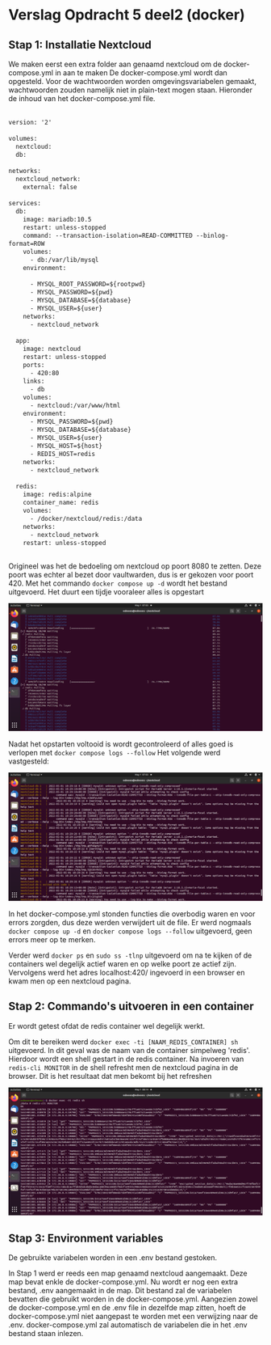 # Verslag Opdracht 5 deel2 (docker)

## Stap 1: Installatie Nextcloud

We maken eerst een extra folder aan genaamd nextcloud om de docker-compose.yml in aan te maken
De docker-compose.yml wordt dan opgesteld.
Voor de wachtwoorden worden omgevingsvariabelen gemaakt, wachtwoorden zouden namelijk niet in plain-text mogen staan.
Hieronder de inhoud van het docker-compose.yml file.
```

version: '2'

volumes:
  nextcloud:
  db:

networks:
  nextcloud_network:
    external: false

services:
  db:
    image: mariadb:10.5
    restart: unless-stopped
    command: --transaction-isolation=READ-COMMITTED --binlog-format=ROW
    volumes:
      - db:/var/lib/mysql
    environment:

      - MYSQL_ROOT_PASSWORD=${rootpwd}
      - MYSQL_PASSWORD=${pwd}
      - MYSQL_DATABASE=${database}
      - MYSQL_USER=${user}
    networks:
      - nextcloud_network

  app:
    image: nextcloud
    restart: unless-stopped
    ports:
      - 420:80
    links:
      - db
    volumes:
      - nextcloud:/var/www/html
    environment:
      - MYSQL_PASSWORD=${pwd}
      - MYSQL_DATABASE=${database}
      - MYSQL_USER=${user}
      - MYSQL_HOST=${host}
      - REDIS_HOST=redis
    networks:
      - nextcloud_network

  redis:
    image: redis:alpine
    container_name: redis
    volumes:
      - /docker/nextcloud/redis:/data
    networks:
      - nextcloud_network
    restart: unless-stopped
    
```
Origineel was het de bedoeling om nextcloud op poort 8080 te zetten. Deze poort was echter al bezet door vaultwarden, dus is er gekozen voor poort 420.
Met het commando `docker compose up -d` wordt het bestand uitgevoerd. Het duurt een tijdje vooraleer alles is opgestart

![voorbeeld opstarten nextcloud](images/download.png)

Nadat het opstarten voltooid is wordt gecontroleerd of alles goed is verlopen met `docker compose logs --follow`
Het volgende werd vastgesteld:

![errors in de logs](images/error.png)

In het docker-compose.yml stonden functies die overbodig waren en voor errors zorgden, dus deze werden verwijdert uit de file.
Er werd nogmaals `docker compose up -d` en `docker compose logs --follow` uitgevoerd, geen errors meer op te merken.

Verder werd `docker ps` en `sudo ss -tlnp` uitgevoerd om na te kijken of de containers wel degelijk actief waren en op welke poort ze actief zijn.
Vervolgens werd het adres localhost:420/ ingevoerd in een browser en kwam men op een nextcloud pagina.

## Stap 2: Commando's uitvoeren in een container

Er wordt getest ofdat de redis container wel degelijk werkt.

Om dit te bereiken werd `docker exec -ti [NAAM_REDIS_CONTAINER] sh` uitgevoerd. In dit geval was de naam van de container simpelweg 'redis'.
Hierdoor wordt een shell gestart in de redis container.
Na invoeren van `redis-cli MONITOR` in de shell refresht men de nextcloud pagina in de browser.
Dit is het resultaat dat men bekomt bij het refreshen

![resultaat shell comando's](images/shell.png)

## Stap 3: Environment variables

De gebruikte variabelen worden in een .env bestand gestoken.

In Stap 1 werd er reeds een map genaamd nextcloud aangemaakt. Deze map bevat enkle de docker-compose.yml.
Nu wordt er nog een extra bestand, .env aangemaakt in de map.
Dit bestand zal de variabelen bevatten die gebruikt worden in de docker-compose.yml.
Aangezien zowel de docker-compose.yml en de .env file in dezelfde map zitten, hoeft de docker-compose.yml niet aangepast te worden met een verwijzing naar de .env.
docker-compose.yml zal automatisch de variabelen die in het .env bestand staan inlezen.



